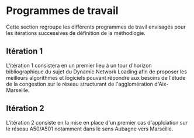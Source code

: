 # Programmes de travail

Cette section regroupe les différents programmes de travil envisagés pour les itérations successives de définition de la méthodlogie.

## Itération 1

L'itération 1 consistera en un premier lieu à un tour d'horizon bibliographique du sujet du Dynamic Network Loading afin de proposer les meilleurs algorithmes et logiciels pouvant répondre aux besoins de l'étude de la congestion sur le réseau structurant de l'agglomération d'Aix-Marseille.

## Itération 2

L'itération 2 consiste en la mise en place d'un premier cas d'applciation sur le réseau A50/A501 notamment dans le sens Aubagne vers Marseille.
